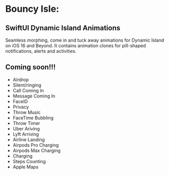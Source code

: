 # Bouncy Isle: 
## SwiftUI Dynamic Island Animations
Seamless morphing, come in and tuck away animations for Dynamic Island on iOS 16 and Beyond. It contains animation clones for pill-shaped notifications, alerts and activities. 


## Coming soon!!!

- Airdrop
- Silent/ringing
- Call Coming In
- Message Coming In
- FaceID
- Privacy
- Throw Music 
- FaceTime Bubbling
- Throw Timer
- Uber Ariving
- Lyft Arriving
- Airline Landing
- Airpods Pro Charging
- Airpods Max Charging
- Charging
- Steps Counting
- Apple Maps

